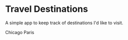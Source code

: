 # Travel Destinations

A simple app to keep track of destinations I'd like to visit.

Chicago
Paris 

